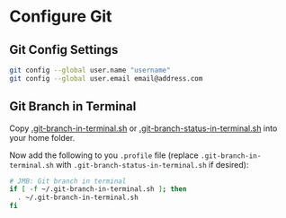 # Configure Git

## Git Config Settings

```bash
git config --global user.name "username"
git config --global user.email email@address.com
```

## Git Branch in Terminal

Copy [.git-branch-in-terminal.sh](files/.git-branch-in-terminal.sh) or [.git-branch-status-in-terminal.sh](files/.git-branch-status-in-terminal.sh) into your home folder.

Now add the following to you `.profile` file (replace `.git-branch-in-terminal.sh` with `.git-branch-status-in-terminal.sh` if desired):

```bash
# JMB: Git branch in terminal
if [ -f ~/.git-branch-in-terminal.sh ]; then
  . ~/.git-branch-in-terminal.sh
fi
```
